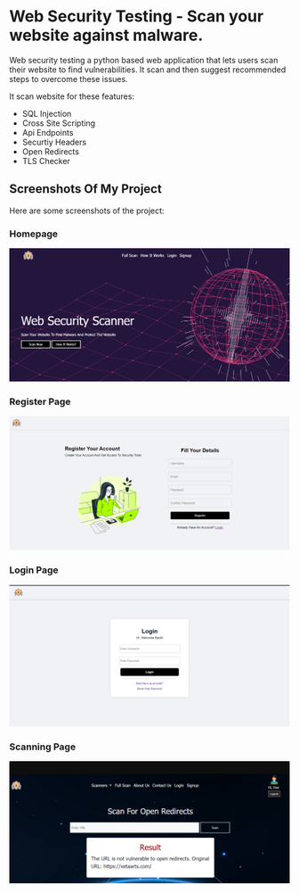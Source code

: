 # Web Security Testing - Scan your website against malware.

Web security testing a python based web application that lets users scan their website to find vulnerabilities. It scan and then suggest recommended steps to overcome these issues.

It scan website for these features:
* SQL Injection
* Cross Site Scripting
* Api Endpoints
* Securtiy Headers
* Open Redirects
* TLS Checker


## Screenshots Of My Project

Here are some screenshots of the project:

### Homepage

![Main Page](screenshots/homepage.png)

### Register Page

![Register](screenshots/registerpage.png)

### Login Page

![Login](screenshots/loginpage.png)

### Scanning Page

![Scanning Page](screenshots/scanningpage.png)
